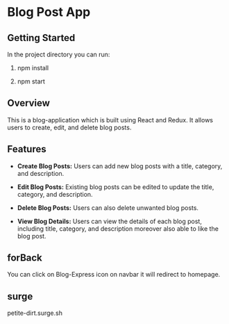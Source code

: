 # Blog Post App

## Getting Started
In the project directory you can run:

 1. npm install

 2. npm start

## Overview

This is a  blog-application which is built using React and Redux. It allows users to create, edit, and delete blog posts. 

## Features

- **Create Blog Posts:** Users can add new blog posts with a title, category, and description.

- **Edit Blog Posts:** Existing blog posts can be edited to update the title, category, and description.

- **Delete Blog Posts:** Users can also delete unwanted blog posts.

- **View Blog Details:** Users can view the details of each blog post, including title, category, and description moreover also able to like the blog post.

## forBack 

You can click on Blog-Express icon on navbar it will redirect to homepage.

## surge

petite-dirt.surge.sh

